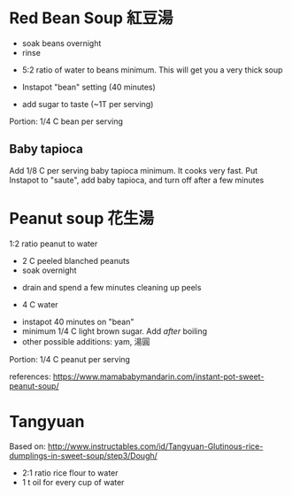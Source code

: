 
# Red Bean Soup 紅豆湯

  - soak beans overnight
  - rinse
  + 5:2 ratio of water to beans minimum. This will get you a very thick soup
  - Instapot "bean" setting (40 minutes)
  + add sugar to taste (~1T per serving)

Portion: 1/4 C bean per serving

## Baby tapioca

Add 1/8 C per serving baby tapioca minimum. It cooks very fast. Put Instapot to "saute", add baby tapioca, and turn off after a few minutes

# Peanut soup 花生湯

1:2 ratio peanut to water

+ 2 C peeled blanched peanuts
+ soak overnight
- drain and spend a few minutes cleaning up peels
+ 4 C water
- instapot 40 minutes on "bean"
- minimum 1/4 C light brown sugar. Add _after_ boiling
- other possible additions: yam, 湯圓

Portion: 1/4 C peanut per serving

references: https://www.mamababymandarin.com/instant-pot-sweet-peanut-soup/

# Tangyuan

Based on: http://www.instructables.com/id/Tangyuan-Glutinous-rice-dumplings-in-sweet-soup/step3/Dough/

  + 2:1 ratio rice flour to water
  + 1 t oil for every cup of water
